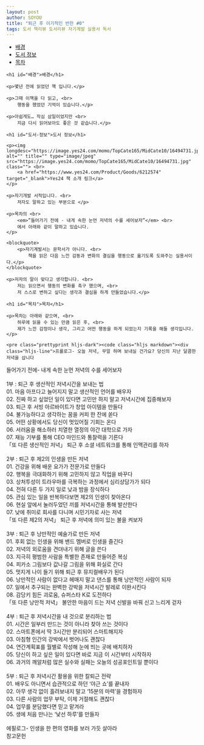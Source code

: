 ```yaml
---
layout: post
author: SOYOU
title: "퇴근 후 이기적인 반란 #0"
tags: 도서 책리뷰 도서리뷰 자기계발 실용서 독서
---
```

<div id='preview-contents' class='note-content'>
    <div>
        <div class="toc">
            <div class="toc">
                <ul>
                    <li><a href="#배경">배경</a></li>
                    <li><a href="#도서-정보">도서 정보</a></li>
                    <li><a href="#목차">목차</a></li>
                </ul>
            </div>
        </div>
    </div>

    <h1 id="배경">배경</h1>

    <p>몇년 전에 읽었던 책 입니다.</p>

    <p>그때 이책을 다 읽고, <br>
        행동을 했었던 기억이 있습니다.</p>

    <p>아쉽게도… 작심 삼일이었지만 <br>
        지금 다시 읽어보아도 좋은 것 같습니다.</p>

    <h1 id="도서-정보">도서 정보</h1>

    <p><img longdesc="https://image.yes24.com/momo/TopCate165/MidCate10/16494731.jpg" alt="" title="" type="image/jpeg" src="https://image.yes24.com/momo/TopCate165/MidCate10/16494731.jpg" class=""> <br>
        <a href="https://www.yes24.com/Product/Goods/6212574" target="_blank">Yes24 책 소개 링크</a>
    </p>

    <p>자기개발 서적입니다. <br>
        저자도 말하고 있는 부분으로 </p>

    <p>목차의 <br>
        <em>”들어가기 전에 - 내게 속한 눈먼 저녁의 수를 세어보자”</em> <br>
        에서 아래와 같이 말하고 있습니다.
    </p>

    <blockquote>
        <p>자기계발서는 문학서가 아니다. <br>
            책을 읽은 다음 느낀 감동과 변화의 결심을 행동으로 옮기도록 도와주는 실용서이다.</p>
    </blockquote>

    <p>저자의 말이 맞다고 생각합니다. <br>
        저는 읽으면서 행동의 변화를 촉구 했으며, <br>
        저 스스로 변하고 싶다는 생각과 결심을 하게 만들었습니다.</p>

    <h1 id="목차">목차</h1>

    <p>목차는 아래와 같으며, <br>
        하루에 읽을 수 있는 만큼 읽은 후, <br>
        제가 느낀 감정이나 생각, 그리고 어떤 행동을 하게 되었는지 기록을 해둘 생각입니다.</p>

    <pre class="prettyprint hljs-dark"><code class="hljs markdown"><div class="hljs-line">프롤로그- 오늘 저녁, 무얼 하며 보내실 건가요? 당신의 지난 달콤한 저녁을 삽니다
</div><div class="hljs-line">들어가기 전에- 내게 속한 눈먼 저녁의 수를 세어보자
</div><div class="hljs-line"><wbr>
</div><div class="hljs-line">1부 : 퇴근 후 생산적인 저녁시간을 보내는 법
</div><div class="hljs-line"><span class="hljs-bullet">01. </span>마음 아프다고 늘어지지 말고 생산적인 언어를 배우자
</div><div class="hljs-line"><span class="hljs-bullet">02. </span>진짜 하고 싶었던 일이 있다면 고민만 하지 말고 저녁시간에 집중해보자
</div><div class="hljs-line"><span class="hljs-bullet">03. </span>퇴근 후 서빙 아르바이트가 창업 아이템을 만들다
</div><div class="hljs-line"><span class="hljs-bullet">04. </span>불가능하다고 생각하는 꿈을 커피 한 잔에 쏟다
</div><div class="hljs-line"><span class="hljs-bullet">05. </span>어떤 상황에서도 당신이 멋있어질 기회는 온다
</div><div class="hljs-line"><span class="hljs-bullet">06. </span>서러움을 해소하러 치열한 열정의 야간 대학으로 가자
</div><div class="hljs-line"><span class="hljs-bullet">07. </span>재능 기부를 통해 CEO 마인드와 통찰력을 기른다
</div><div class="hljs-line">「또 다른 생산적인 저녁」 퇴근 후 소셜 네트워크를 통해 인맥관리를 하자
</div><div class="hljs-line"><wbr>
</div><div class="hljs-line">2부 : 퇴근 후 제2의 인생을 만든 저녁
</div><div class="hljs-line"><span class="hljs-bullet">01. </span>건강을 위해 배운 요가가 전문가로 만들다
</div><div class="hljs-line"><span class="hljs-bullet">02. </span>행복을 극대화하기 위해 고민하지 않고 직업을 바꾸다
</div><div class="hljs-line"><span class="hljs-bullet">03. </span>상처투성이 트라우마를 극복하는 과정에서 심리상담가가 되다
</div><div class="hljs-line"><span class="hljs-bullet">04. </span>전혀 다른 두 가지 일로 낮과 밤을 장식하다
</div><div class="hljs-line"><span class="hljs-bullet">05. </span>관심 있는 일을 반복하다보면 제2의 인생이 찾아온다
</div><div class="hljs-line"><span class="hljs-bullet">06. </span>현실 앞에서 눌러두었던 끼를 저녁시간을 통해 발산한다
</div><div class="hljs-line"><span class="hljs-bullet">07. </span>낮에 취미로 회사를 다니며 시민기자로 사는 저녁
</div><div class="hljs-line">「또 다른 제2의 저녁」 퇴근 후 저녁에 의미 있는 불을 켜보자
</div><div class="hljs-line"><wbr>
</div><div class="hljs-line">3부 : 퇴근 후 낭만적인 예술가로 만든 저녁
</div><div class="hljs-line"><span class="hljs-bullet">01. </span>후회 없는 인생을 위해 밴드 멤버로 인생을 즐긴다
</div><div class="hljs-line"><span class="hljs-bullet">02. </span>저녁의 외로움을 견뎌내기 위해 글을 쓴다
</div><div class="hljs-line"><span class="hljs-bullet">03. </span>지극히 평범한 사람을 특별한 존재로 만들어준 복싱
</div><div class="hljs-line"><span class="hljs-bullet">04. </span>피카소 그림보다 값나갈 그림을 위해 화실로 간다
</div><div class="hljs-line"><span class="hljs-bullet">05. </span>멋지게 나이 들기 위해 퇴근 후 뮤지컬배우가 된다
</div><div class="hljs-line"><span class="hljs-bullet">06. </span>낭만적인 사람이 없다고 헤매지 말고 댄스를 통해 낭만적인 사람이 되자
</div><div class="hljs-line"><span class="hljs-bullet">07. </span>일에서 추구되는 완벽한 강박을 저녁시간 발레로 이완시킨다
</div><div class="hljs-line"><span class="hljs-bullet">08. </span>감당키 힘든 괴로움, 슈퍼스타 K로 도전하다
</div><div class="hljs-line">「또 다른 낭만적 저녁」 불안한 마음이 드는 저녁 신발을 바꿔 신고 느리게 걷자
</div><div class="hljs-line"><wbr>
</div><div class="hljs-line">4부 : 퇴근 후 저녁시간을 내 것으로 분리하는 법
</div><div class="hljs-line"><span class="hljs-bullet">01. </span>시간은 일부러 만드는 것이 아니라 찾아 쓰는 것이다
</div><div class="hljs-line"><span class="hljs-bullet">02. </span>스마트폰에서 딱 3시간만 분리되어 스마트해지자
</div><div class="hljs-line"><span class="hljs-bullet">03. </span>아침형 인간의 강박에서 벗어나도 괜찮다
</div><div class="hljs-line"><span class="hljs-bullet">04. </span>연간계획표를 월별로 작성해 눈에 띄는 곳에 배치하자
</div><div class="hljs-line"><span class="hljs-bullet">05. </span>당신이 하고 싶은 일이 있다면 바로 지금 이 시간부터 시작하자
</div><div class="hljs-line"><span class="hljs-bullet">06. </span>과거의 깨알처럼 많은 실수와 실패는 오늘의 성공포인트일 뿐이다
</div><div class="hljs-line"><wbr>
</div><div class="hljs-line">5부 : 퇴근 후 저녁시간 활용을 위한 칼퇴근 전략
</div><div class="hljs-line"><span class="hljs-bullet">01. </span>배우도 아니면서 습관적으로 하던 ‘야근 쇼’를 끝내자
</div><div class="hljs-line"><span class="hljs-bullet">02. </span>아무 생각 없이 흘려보내지 말고 ‘15분의 마력’을 경험하자
</div><div class="hljs-line"><span class="hljs-bullet">03. </span>다른 사람의 업무 부탁, 이제 거절해도 괜찮다
</div><div class="hljs-line"><span class="hljs-bullet">04. </span>업무를 분담했다면 믿고 맡겨라
</div><div class="hljs-line"><span class="hljs-bullet">05. </span>생에 처음 만나는 ‘낯선 하루’를 만들자
</div><div class="hljs-line"><wbr>
</div><div class="hljs-line">에필로그- 인생을 한 편의 영화를 보러 가듯 살아라
</div><div class="hljs-line">참고문헌
</div></code></pre>
</div>
